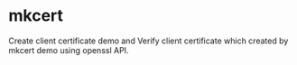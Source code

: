 # mkcert
Create client certificate demo and Verify client certificate which created by mkcert demo using openssl API.
